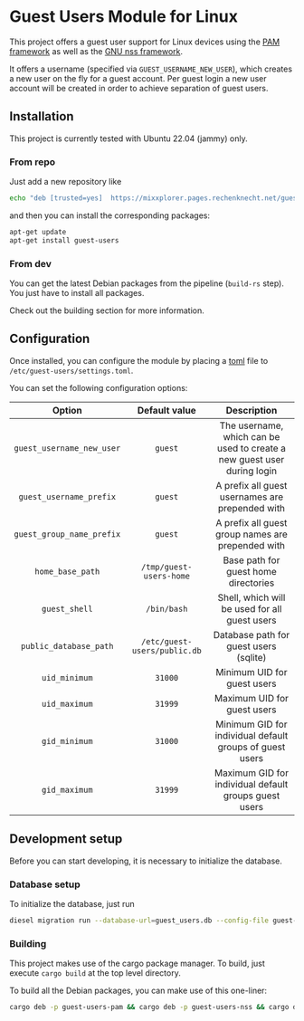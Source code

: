 # Guest Users Module for Linux

This project offers a guest user support for Linux devices using the [PAM framework](https://github.com/linux-pam/linux-pam) as well as the [GNU nss framework](https://www.gnu.org/software/libc/manual/html_node/Name-Service-Switch.html).

It offers a username (specified via `GUEST_USERNAME_NEW_USER`), which creates a new user on the fly for a guest account. Per guest login a new user account will be created in order to achieve separation of guest users.

## Installation

This project is currently tested with Ubuntu 22.04 (jammy) only.

### From repo

Just add a new repository like

```bash
echo "deb [trusted=yes]  https://mixxplorer.pages.rechenknecht.net/guest-users/packages/release/main /" > /etc/apt/sources.list.d/guest-users.list
```

and then you can install the corresponding packages:

```bash
apt-get update
apt-get install guest-users
```

### From dev

You can get the latest Debian packages from the pipeline (`build-rs` step). You just have to install all packages.

Check out the building section for more information.

## Configuration

Once installed, you can configure the module by placing a [toml](https://toml.io) file to `/etc/guest-users/settings.toml`.

You can set the following configuration options:

| Option | Default value | Description |
|:------:|:-------------:|:-----------:|
| `guest_username_new_user` | `guest` | The username, which can be used to create a new guest user during login |
| `guest_username_prefix` | `guest` | A prefix all guest usernames are prepended with |
| `guest_group_name_prefix` | `guest` | A prefix all guest group names are prepended with |
| `home_base_path` | `/tmp/guest-users-home` | Base path for guest home directories |
| `guest_shell` | `/bin/bash` | Shell, which will be used for all guest users |
| `public_database_path` | `/etc/guest-users/public.db` | Database path for guest users (sqlite) |
| `uid_minimum` | `31000` | Minimum UID for guest users |
| `uid_maximum` | `31999` | Maximum UID for guest users |
| `gid_minimum` | `31000` | Minimum GID for individual default groups of guest users |
| `gid_maximum` | `31999` | Maximum GID for individual default groups guest users |

## Development setup

Before you can start developing, it is necessary to initialize the database.

### Database setup

To initialize the database, just run

```bash
diesel migration run --database-url=guest_users.db --config-file guest-users-lib/diesel.toml --migration-dir guest-users-lib/migrations
```

### Building

This project makes use of the cargo package manager. To build, just execute `cargo build` at the top level directory.

To build all the Debian packages, you can make use of this one-liner:

```bash
cargo deb -p guest-users-pam && cargo deb -p guest-users-nss && cargo deb -p guest-users-lib
```
